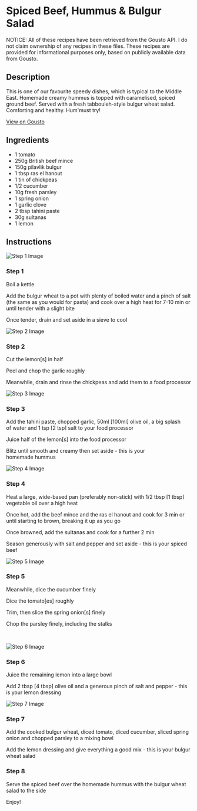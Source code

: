 # Spiced Beef, Hummus & Bulgur Salad 

NOTICE: All of these recipes have been retrieved from the Gousto API. I do not claim ownership of any recipes in these files. These recipes are provided for informational purposes only, based on publicly available data from Gousto.

## Description

This is one of our favourite speedy dishes, which is typical to the Middle East. Homemade creamy hummus is topped with caramelised, spiced ground beef. Served with a fresh tabbouleh-style bulgur wheat salad. Comforting and healthy. Hum'must try! 

[View on Gousto](https://www.gousto.co.uk/recipes/cookbook/spiced-beef-hummus-bulgur-salad)

## Ingredients

- 1 tomato
- 250g British beef mince
- 150g pilavlik bulgur
- 1 tbsp ras el hanout
- 1 tin of chickpeas
- 1/2 cucumber 
- 10g fresh parsley 
- 1 spring onion
- 1 garlic clove
- 2 tbsp tahini paste
- 30g sultanas
- 1 lemon 

## Instructions

![Step 1 Image](https://production-media.gousto.co.uk/cms/recipe-step-image/964.-step-1-x200.jpg)

### Step 1

Boil a kettle


Add the bulgur wheat to a pot with plenty of boiled water&nbsp;and a pinch of salt (the same as you would for pasta) and cook over a high heat for 7-10 min or until tender with a slight bite


Once tender, drain and set aside in a sieve to cool

![Step 2 Image](https://production-media.gousto.co.uk/cms/recipe-step-image/964.-step-2-x200.jpg)

### Step 2

Cut the lemon<span class="text-danger">[s] </span>in half


Peel and chop the garlic roughly


Meanwhile, drain and rinse the chickpeas and add them to a food processor

![Step 3 Image](https://production-media.gousto.co.uk/cms/recipe-step-image/964.-step-3-x200.jpg)

### Step 3

Add the&nbsp;tahini paste, chopped garlic,<span style="background-color: #ffffff;">&nbsp;</span>50ml <span class="text-danger">[100ml]</span> olive oil,&nbsp;a big splash of&nbsp;water and 1 tsp <span class="text-danger">[2 tsp]</span> salt to your food processor


Juice half of the lemon<span class="text-danger">[s]</span> into the food processor


Blitz until smooth and creamy then set aside - this is your homemade&nbsp;hummus&nbsp;

![Step 4 Image](https://production-media.gousto.co.uk/cms/recipe-step-image/964.-step-4-x200.jpg)

### Step 4

Heat a large, wide-based pan (preferably non-stick) with 1/2 tbsp <span class="text-danger">[1 tbsp]</span> vegetable oil over a high heat


Once hot, add the beef mince and the&nbsp;ras el hanout and cook for 3 min or until starting to brown, breaking it up as you go


Once browned, add the sultanas and cook for a further 2 min&nbsp;


Season generously with salt and pepper and set aside - this is your spiced beef&nbsp;

![Step 5 Image](https://production-media.gousto.co.uk/cms/recipe-step-image/964.-step-5-x200.jpg)

### Step 5

Meanwhile, dice the cucumber finely


Dice the tomato<span class="text-danger">[es]</span> roughly


Trim, then slice the spring onion<span class="text-danger">[s]</span> finely


Chop the parsley finely, including the stalks


&nbsp;

![Step 6 Image](https://production-media.gousto.co.uk/cms/recipe-step-image/964.-step-6-x200.jpg)

### Step 6

Juice the remaining&nbsp;lemon into a large bowl&nbsp;


Add 2 tbsp <span class="text-danger">[4 tbsp]</span> olive oil and a generous pinch of salt and pepper - this is your lemon&nbsp;dressing&nbsp;

![Step 7 Image](https://production-media.gousto.co.uk/cms/recipe-step-image/964.-step-7-x200.jpg)

### Step 7

Add the cooked&nbsp;bulgur wheat, diced&nbsp;tomato, diced&nbsp;cucumber, sliced&nbsp;spring onion and chopped&nbsp;parsley to a mixing bowl


Add the lemon&nbsp;dressing and give everything a good mix - this is your bulgur wheat salad

### Step 8

Serve the spiced&nbsp;beef over the homemade&nbsp;hummus&nbsp;with the&nbsp;bulgur wheat salad&nbsp;to the side


Enjoy!

